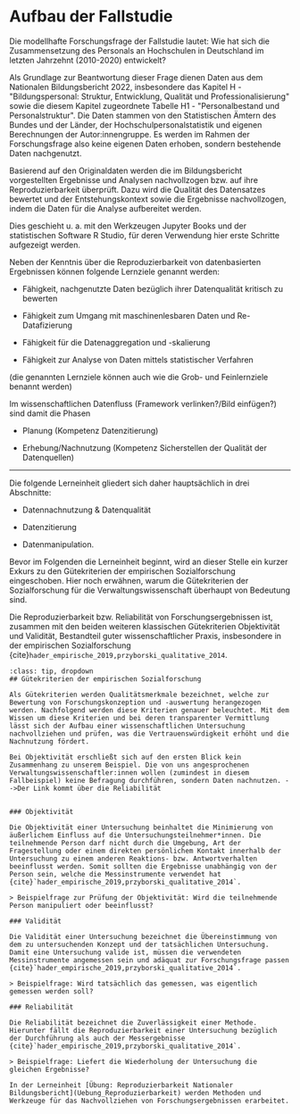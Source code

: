 # Aufbau der Fallstudie

Die modellhafte Forschungsfrage der Fallstudie lautet: Wie hat sich die Zusammensetzung des Personals an Hochschulen in Deutschland im letzten Jahrzehnt (2010-2020) entwickelt?

Als Grundlage zur Beantwortung dieser Frage dienen Daten aus dem Nationalen Bildungsbericht 2022, insbesondere das Kapitel H - "Bildungspersonal: Struktur, Entwicklung, Qualität und Professionalisierung" sowie die diesem Kapitel zugeordnete Tabelle H1 - "Personalbestand und Personalstruktur". Die Daten stammen von den Statistischen Ämtern des Bundes und der Länder, der Hochschulpersonalstatistik und eigenen Berechnungen der Autor:innengruppe. Es werden im Rahmen der Forschungsfrage also keine eigenen Daten erhoben, sondern bestehende Daten nachgenutzt.

Basierend auf den Originaldaten werden die im Bildungsbericht vorgestellten Ergebnisse und Analysen nachvollzogen bzw. auf ihre Reproduzierbarkeit überprüft. Dazu wird die Qualität des Datensatzes bewertet und der Entstehungskontext sowie die Ergebnisse nachvollzogen, indem die Daten für die Analyse aufbereitet werden.

Dies geschieht u. a. mit den Werkzeugen Jupyter Books und der statistischen Software R Studio, für deren Verwendung hier erste Schritte aufgezeigt werden.

Neben der Kenntnis über die Reproduzierbarkeit von datenbasierten Ergebnissen können folgende Lernziele genannt werden:

- Fähigkeit, nachgenutzte Daten bezüglich ihrer Datenqualität kritisch zu bewerten

- Fähigkeit zum Umgang mit maschinenlesbaren Daten und Re-Datafizierung

- Fähigkeit für die Datenaggregation und -skalierung

- Fähigkeit zur Analyse von Daten mittels statistischer Verfahren

(die genannten Lernziele können auch wie die Grob- und Feinlernziele benannt werden)

Im wissenschaftlichen Datenfluss (Framework verlinken?/Bild einfügen?) sind damit die Phasen 

- Planung (Kompetenz Datenzitierung) 

- Erhebung/Nachnutzung (Kompetenz Sicherstellen der Qualität der Datenquellen)


***

Die folgende Lerneinheit gliedert sich daher hauptsächlich in drei Abschnitte:

- Datennachnutzung & Datenqualität

- Datenzitierung 

- Datenmanipulation. 

Bevor im Folgenden die Lerneinheit beginnt, wird an dieser Stelle ein kurzer Exkurs zu den Gütekriterien der empirischen Sozialforschung eingeschoben. Hier noch erwähnen, warum die Gütekriterien der Sozialforschung für die Verwaltungswissenschaft überhaupt von Bedeutung sind.

Die Reproduzierbarkeit bzw. Reliabilität von Forschungsergebnissen ist, zusammen mit den beiden weiteren klassischen Gütekriterien Objektivität und Validität, Bestandteil guter wissenschaftlicher Praxis, insbesondere in der empirischen Sozialforschung {cite}`hader_empirische_2019,przyborski_qualitative_2014`.

```{admonition} Exkurs: Gütekriterien der empirischen Sozialforschung
:class: tip, dropdown
## Gütekriterien der empirischen Sozialforschung

Als Gütekriterien werden Qualitätsmerkmale bezeichnet, welche zur Bewertung von Forschungskonzeption und -auswertung herangezogen werden. Nachfolgend werden diese Kriterien genauer beleuchtet. Mit dem Wissen um diese Kriterien und bei deren transparenter Vermittlung lässt sich der Aufbau einer wissenschaftlichen Untersuchung nachvollziehen und prüfen, was die Vertrauenswürdigkeit erhöht und die Nachnutzung fördert.

Bei Objektivität erschließt sich auf den ersten Blick kein Zusammenhang zu unserem Beispiel. Die von uns angesprochenen Verwaltungswissenschaftler:innen wollen (zumindest in diesem Fallbeispiel) keine Befragung durchführen, sondern Daten nachnutzen. -->Der Link kommt über die Reliabilität


### Objektivität

Die Objektivität einer Untersuchung beinhaltet die Minimierung von äußerlichem Einfluss auf die Untersuchungsteilnehmer*innen. Die teilnehmende Person darf nicht durch die Umgebung, Art der Fragestellung oder einem direkten persönlichem Kontakt innerhalb der Untersuchung zu einem anderen Reaktions- bzw. Antwortverhalten beeinflusst werden. Somit sollten die Ergebnisse unabhängig von der Person sein, welche die Messinstrumente verwendet hat {cite}`hader_empirische_2019,przyborski_qualitative_2014`.

> Beispielfrage zur Prüfung der Objektivität: Wird die teilnehmende Person manipuliert oder beeinflusst?

### Validität

Die Validität einer Untersuchung bezeichnet die Übereinstimmung von dem zu untersuchenden Konzept und der tatsächlichen Untersuchung. Damit eine Untersuchung valide ist, müssen die verwendeten Messinstrumente angemessen sein und adäquat zur Forschungsfrage passen {cite}`hader_empirische_2019,przyborski_qualitative_2014`. 

> Beispielfrage: Wird tatsächlich das gemessen, was eigentlich gemessen werden soll?

### Reliabilität

Die Reliabilität bezeichnet die Zuverlässigkeit einer Methode. Hierunter fällt die Reproduzierbarkeit einer Untersuchung bezüglich der Durchführung als auch der Messergebnisse {cite}`hader_empirische_2019,przyborski_qualitative_2014`. 

> Beispielfrage: Liefert die Wiederholung der Untersuchung die gleichen Ergebnisse?

In der Lerneinheit [Übung: Reproduzierbarkeit Nationaler Bildungsbericht](Uebung_Reproduzierbarkeit) werden Methoden und Werkzeuge für das Nachvollziehen von Forschungsergebnissen erarbeitet.

```